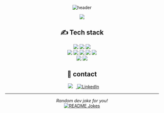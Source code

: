 <div align=center>
  
![header](https://capsule-render.vercel.app/api?type=wave&color=auto&height=300&section=header&text=Welcome%20to%20Wayne's%20Github&fontSize=55)

<img src="https://2.gall-gif.com/hygall/files/attach/images/82/557/552/189/1786b119778bb1ca718047c3a20e7285.gif" />
<br>

<!-- Tech Stack -->
<div align=center><h2>✍ Tech stack </h2></div>
<img src="https://img.shields.io/badge/JAVA-007396?style=for-the-badge&logo=java&logoColor=white">
<img src="https://img.shields.io/badge/Spring-6DB33F?style=for-the-badge&logo=Spring&logoColor=white">
<img src="https://img.shields.io/badge/mariaDB-003545?style=for-the-badge&logo=mariaDB&logoColor=white">
<br>
<img src="https://img.shields.io/badge/javascript-F7DF1E?style=for-the-badge&logo=javascript&logoColor=black">
<img src="https://img.shields.io/badge/jquery-0769AD?style=for-the-badge&logo=jquery&logoColor=white">
<img src="https://img.shields.io/badge/html-E34F26?style=for-the-badge&logo=html5&logoColor=white">
<img src="https://img.shields.io/badge/css-1572B6?style=for-the-badge&logo=css3&logoColor=white">
<img src="https://img.shields.io/badge/bootstrap-7952B3?style=for-the-badge&logo=bootstrap&logoColor=white">
<br> 
<img src="https://img.shields.io/badge/Eclipse%20IDE-2C2255.svg?&style=for-the-badge&logo=Eclipse%20IDE&logoColor=white">
<img src="https://img.shields.io/badge/Visual%20Studio%20Code-007ACC.svg?&style=for-the-badge&logo=Visual%20Studio%20Code&logoColor=white">

<!-- Commit Language -->
<!-- [![Top Langs](https://github-readme-stats.vercel.app/api/top-langs/?username=GoInJump&layout=compact)](https://github.com/GoInJump/github-readme-stats) -->

<!-- Contact -->
<div align=center><h2>🙏 contact </h2></div>

<a href="mailto:guswh321@gmail.com">
    <img 
        src="https://img.shields.io/badge/Gmail-d14836?style=flat-square&logo=Gmail&logoColor=white&link=mailto:guswh321@gmail.com"
        style="height : auto; margin-left : 10px; margin-right : 10px;"/>
</a>
<a href="[https://www.linkedin.com/in/absphreak](https://www.linkedin.com/in/wayne-hwang-0b6aba172/)" target="_blank"><img src="https://img.shields.io/badge/LinkedIn-%230077B5.svg?&style=flat-square&logo=linkedin&logoColor=white" alt="LinkedIn"></a>                                                                       
                                                                       
---
<i>Random dev joke for you!</i><br>
<a href="https://readme-jokes.vercel.app"><img align="center" src="https://readme-jokes.vercel.app/api?bgColor=%23073b4c&textColor=%2306d6a0&aColor=%2306d6a0&borderColor=%2306d6a0" alt="README Jokes"></a>
</div>
